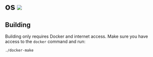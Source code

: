 # os ![](https://github.com/liquidlemon/os/workflows/CI/badge.svg)

## Building

Building only requires Docker and internet access. Make sure you have access to
the `docker` command and run:

```
./docker-make
```

